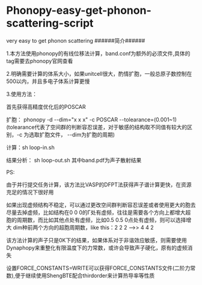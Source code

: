 # Phonopy-easy-get-phonon-scattering-script
very easy to get phonon scattering
######简介######

1.本方法使用phonopy的有线位移法计算，band.conf为额外的必须文件,具体的tag需要去phonopy官网查看

2.明确需要计算的体系大小，如果unitcell很大，酌情扩胞，一般总原子数控制在500以内，并且多电子体系计算更慢

3.使用方法：

首先获得高精度优化后的POSCAR

扩胞： phonopy -d --dim="x x x" -c POSCAR --tolearance=(0.001~1) (tolearance代表了空间群的判断容忍误差，对于敏感的结构取不同值有较大的区别，-c 为选取扩胞文件， --dim为扩胞的周期)

计算：sh loop-in.sh

结果分析： sh loop-out.sh 其中band.pdf为声子散射结果

PS:

由于并行提交任务计算，该方法比VASP的DFPT法获得声子谱计算更快，在资源充足的情况下很好用

如果出现虚频结构不稳定，可以通过更改空间群判断容忍误差或者使用更大的胞去尽量去掉虚频，比如结构在0 0 0的Γ处有虚频，往往是需要各个方向上都增大超胞的周期数，而比如其他点处有虚频，比如0.5 0.5 0点处有虚频，则可以选择增大 dim种前两个方向的超胞周期数，like this：2 2 2 -->> 4 4 2

该方法计算的声子只是0K下的结果，如果体系对于非谐效应敏感，则需要使用Dynaphopy来重整化有限温度下的力常数，或许会导致声子硬化，原有的虚频消失

设置FORCE_CONSTANTS=WRITE可以获得FORCE_CONSTANTS文件(二阶力常数),便于继续使用ShengBTE配合thirdorder来计算热导率等性质
